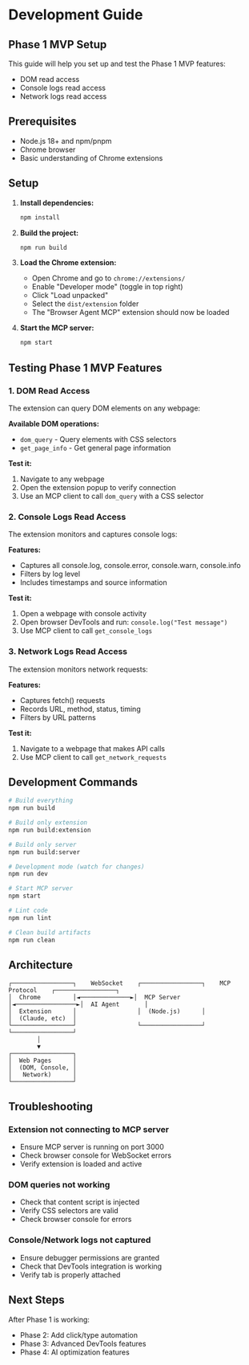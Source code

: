 # Development Guide

## Phase 1 MVP Setup

This guide will help you set up and test the Phase 1 MVP features:

- DOM read access
- Console logs read access
- Network logs read access

## Prerequisites

- Node.js 18+ and npm/pnpm
- Chrome browser
- Basic understanding of Chrome extensions

## Setup

1. **Install dependencies:**

   ```bash
   npm install
   ```

2. **Build the project:**

   ```bash
   npm run build
   ```

3. **Load the Chrome extension:**

   - Open Chrome and go to `chrome://extensions/`
   - Enable "Developer mode" (toggle in top right)
   - Click "Load unpacked"
   - Select the `dist/extension` folder
   - The "Browser Agent MCP" extension should now be loaded

4. **Start the MCP server:**
   ```bash
   npm start
   ```

## Testing Phase 1 MVP Features

### 1. DOM Read Access

The extension can query DOM elements on any webpage:

**Available DOM operations:**

- `dom_query` - Query elements with CSS selectors
- `get_page_info` - Get general page information

**Test it:**

1. Navigate to any webpage
2. Open the extension popup to verify connection
3. Use an MCP client to call `dom_query` with a CSS selector

### 2. Console Logs Read Access

The extension monitors and captures console logs:

**Features:**

- Captures all console.log, console.error, console.warn, console.info
- Filters by log level
- Includes timestamps and source information

**Test it:**

1. Open a webpage with console activity
2. Open browser DevTools and run: `console.log("Test message")`
3. Use MCP client to call `get_console_logs`

### 3. Network Logs Read Access

The extension monitors network requests:

**Features:**

- Captures fetch() requests
- Records URL, method, status, timing
- Filters by URL patterns

**Test it:**

1. Navigate to a webpage that makes API calls
2. Use MCP client to call `get_network_requests`

## Development Commands

```bash
# Build everything
npm run build

# Build only extension
npm run build:extension

# Build only server
npm run build:server

# Development mode (watch for changes)
npm run dev

# Start MCP server
npm start

# Lint code
npm run lint

# Clean build artifacts
npm run clean
```

## Architecture

```
┌─────────────────┐    WebSocket    ┌─────────────────┐    MCP Protocol    ┌─────────────────┐
│  Chrome         │◄──────────────►│  MCP Server     │◄─────────────────►│  AI Agent       │
│  Extension      │                 │  (Node.js)      │                    │  (Claude, etc)  │
└─────────────────┘                 └─────────────────┘                    └─────────────────┘
        │
        ▼
┌─────────────────┐
│  Web Pages      │
│  (DOM, Console, │
│   Network)      │
└─────────────────┘
```

## Troubleshooting

### Extension not connecting to MCP server

- Ensure MCP server is running on port 3000
- Check browser console for WebSocket errors
- Verify extension is loaded and active

### DOM queries not working

- Check that content script is injected
- Verify CSS selectors are valid
- Check browser console for errors

### Console/Network logs not captured

- Ensure debugger permissions are granted
- Check that DevTools integration is working
- Verify tab is properly attached

## Next Steps

After Phase 1 is working:

- Phase 2: Add click/type automation
- Phase 3: Advanced DevTools features
- Phase 4: AI optimization features
